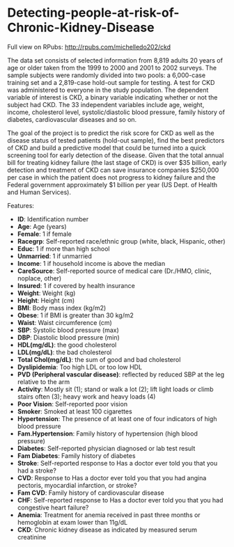 # Detecting-people-at-risk-of-Chronic-Kidney-Disease

Full view on RPubs: http://rpubs.com/michelledo202/ckd


The data set consists of selected information from 8,819 adults 20 years of age or older taken from the 1999 to 2000 and 2001 to 2002 surveys. The sample subjects were randomly divided into two pools: a 6,000-case training set and a 2,819-case hold-out sample for testing. A test for CKD was administered to everyone in the study population. The dependent variable of interest is CKD, a binary variable indicating whether or not the subject had CKD. The 33 independent variables include age, weight, income, cholesterol level, systolic/diastolic blood pressure, family history of diabetes, cardiovascular diseases and so on.


The goal of the project is to predict the risk score for CKD as well as the disease status of tested patients (hold-out sample), find the best predictors of CKD and build a predictive model that could be turned into a quick screening tool for early detection of the disease. Given that the total annual bill for treating kidney failure (the last stage of CKD) is over $35 billion, early detection and treatment of CKD can save insurance companies $250,000 per case in which the patient does not progress to kidney failure and the Federal government approximately $1 billion per year (US Dept. of Health and Human Services).


Features: 
* __ID__: Identification number
* __Age__: Age (years)
* __Female__: 1 if female
* __Racegrp__: Self-reported race/ethnic group (white, black, Hispanic, other)
* __Educ__: 1 if more than high school
* __Unmarried__: 1 if unmarried
* __Income__: 1 if household income is above the median
* __CareSource__: Self-reported source of medical care (Dr./HMO, clinic, noplace, other)
* __Insured__: 1 if covered by health insurance
* __Weight__: Weight (kg)
* __Height__: Height (cm)
* __BMI__: Body mass index (kg/m2)
* __Obese__: 1 if BMI is greater than 30 kg/m2
* __Waist__: Waist circumference (cm)
* __SBP__: Systolic blood pressure (max)
* __DBP__: Diastolic blood pressure (min)
* __HDL(mg/dL)__: the good cholesterol
* __LDL(mg/dL)__: the bad cholesterol
* __Total Chol(mg/dL)__: the sum of good and bad cholesterol
* __Dyslipidemia__: Too high LDL or too low HDL
* __PVD (Peripheral vascular disease)__: reflected by reduced SBP at the leg relative to the
arm
* __Activity__: Mostly sit (1); stand or walk a lot (2); lift light loads or climb stairs often (3); heavy work and heavy loads (4)
* __Poor Vision__: Self-reported poor vision
* __Smoker__: Smoked at least 100 cigarettes
* __Hypertension__: The presence of at least one of four indicators of high blood pressure
* __Fam.Hypertension__: Family history of hypertension (high blood pressure)
* __Diabetes__: Self-reported physician diagnosed or lab test result
* __Fam Diabetes__: Family history of diabetes
* __Stroke__: Self-reported response to Has a doctor ever told you that you had a stroke?
* __CVD__: Response to Has a doctor ever told you that you had angina pectoris, myocardial infarction, or stroke?
* __Fam CVD__: Family history of cardiovascular disease
* __CHF__: Self-reported response to Has a doctor ever told you that you had congestive heart failure?
* __Anemia__: Treatment for anemia received in past three months or hemoglobin at exam lower than 11g/dL
* __CKD__: Chronic kidney disease as indicated by measured serum creatinine

